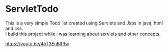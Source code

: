 # ServletTodo

This is a very simple Todo list created using Servlets and Jsps in java, html and css. <br>
I build this project while i was learning about servlets and other concepts.


https://youtu.be/4oT3EnBlfRw
